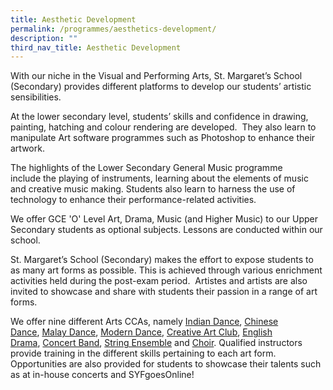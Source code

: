 ```yaml
---
title: Aesthetic Development
permalink: /programmes/aesthetics-development/
description: ""
third_nav_title: Aesthetic Development
---
```

With our niche in the Visual and Performing Arts, St. Margaret’s School (Secondary) provides different platforms to develop our students’ artistic sensibilities.

  

At the lower secondary level, students’ skills and confidence in drawing, painting, hatching and colour rendering are developed.  They also learn to manipulate Art software programmes such as Photoshop to enhance their artwork.  

  

The highlights of the Lower Secondary General Music programme include the playing of instruments, learning about the elements of music and creative music making. Students also learn to harness the use of technology to enhance their performance-related activities. 

We offer GCE 'O' Level Art, Drama, Music (and Higher Music) to our Upper Secondary students as optional subjects. Lessons are conducted within our school. 

St. Margaret’s School (Secondary) makes the effort to expose students to as many art forms as possible. This is achieved through various enrichment activities held during the post-exam period.  Artistes and artists are also invited to showcase and share with students their passion in a range of art forms. 

We offer nine different Arts CCAs, namely [Indian Dance](https://stmargaretssec.moe.edu.sg/programmes/co-curricular-activities/indian-dance), [Chinese Dance](https://stmargaretssec.moe.edu.sg/programmes/co-curricular-activities/chinese-dance), [Malay Dance](https://stmargaretssec.moe.edu.sg/programmes/co-curricular-activities/malay-dance), [Modern Dance](https://stmargaretssec.moe.edu.sg/programmes/co-curricular-activities/modern-dance), [Creative Art Club](https://stmargaretssec.moe.edu.sg/programmes/co-curricular-activities/creative-art-club-visual-art), [English Drama](https://stmargaretssec.moe.edu.sg/programmes/co-curricular-activities/english-drama), [Concert Band](https://stmargaretssec.moe.edu.sg/programmes/co-curricular-activities/concert-band), [String Ensemble](https://stmargaretssec.moe.edu.sg/programmes/co-curricular-activities/string-ensemble) and [Choir](https://stmargaretssec.moe.edu.sg/programmes/co-curricular-activities/choir). Qualified instructors provide training in the different skills pertaining to each art form. Opportunities are also provided for students to showcase their talents such as at in-house concerts and SYFgoesOnline!